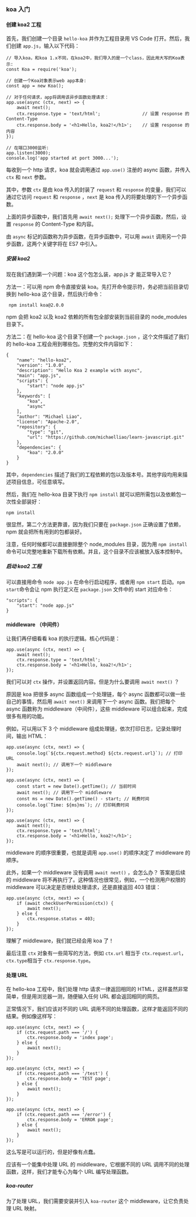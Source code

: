 ### koa 入门

#### 创建 koa2 工程

首先，我们创建一个目录 `hello-koa` 并作为工程目录用 VS Code 打开。然后，我们创建 `app.js`，输入以下代码：

```
// 导入koa，和koa 1.x不同，在koa2中，我们导入的是一个class，因此用大写的Koa表示:
const Koa = require('koa');

// 创建一个Koa对象表示web app本身:
const app = new Koa();

// 对于任何请求，app将调用该异步函数处理请求：
app.use(async (ctx, next) => {
    await next();
    ctx.response.type = 'text/html';                // 设置 response 的 Content-Type
    ctx.response.body = '<h1>Hello, koa2!</h1>';    // 设置 response 的内容
});

// 在端口3000监听:
app.listen(3000);
console.log('app started at port 3000...');
```

每收到一个 http 请求，koa 就会调用通过 `app.use()` 注册的 async 函数，并传入 `ctx` 和 `next` 参数。

其中，参数 `ctx` 是由 koa 传入的封装了 `request` 和 `response` 的变量，我们可以通过它访问 `request` 和 `response` ，`next` 是 koa 传入的将要处理的下一个异步函数。

上面的异步函数中，我们首先用 `await next();` 处理下一个异步函数，然后，设置 `response` 的 Content-Type 和内容。

由 `async` 标记的函数称为异步函数，在异步函数中，可以用 `await` 调用另一个异步函数，这两个关键字将在 ES7 中引入。

##### 安装 koa2

现在我们遇到第一个问题：koa 这个包怎么装，app.js 才 能正常导入它？

方法一：可以用 npm 命令直接安装 koa。先打开命令提示符，务必把当前目录切换到 hello-koa 这个目录，然后执行命令：

```
 npm install koa@2.0.0
```

npm 会把 koa2 以及 koa2 依赖的所有包全部安装到当前目录的 node_modules 目录下。

方法二：在 hello-koa 这个目录下创建一个 `package.json` ，这个文件描述了我们的 hello-koa 工程会用到哪些包。完整的文件内容如下：

```
{
    "name": "hello-koa2",
    "version": "1.0.0",
    "description": "Hello Koa 2 example with async",
    "main": "app.js",
    "scripts": {
        "start": "node app.js"
    },
    "keywords": [
        "koa",
        "async"
    ],
    "author": "Michael Liao",
    "license": "Apache-2.0",
    "repository": {
        "type": "git",
        "url": "https://github.com/michaelliao/learn-javascript.git"
    },
    "dependencies": {
        "koa": "2.0.0"
    }
}
```

其中，`dependencies` 描述了我们的工程依赖的包以及版本号。其他字段均用来描述项目信息，可任意填写。

然后，我们在 hello-koa 目录下执行 `npm install` 就可以把所需包以及依赖包一次性全部装好：

```
npm install
```

很显然，第二个方法更靠谱，因为我们只要在 `package.json` 正确设置了依赖，npm 就会把所有用到的包都装好。

注意，任何时候都可以直接删除整个 node_modules 目录，因为用 `npm install` 命令可以完整地重新下载所有依赖。并且，这个目录不应该被放入版本控制中。

##### 启动 koa2 工程

可以直接用命令 `node app.js` 在命令行启动程序，或者用 `npm start` 启动。`npm start`命令会让 npm 执行定义在 `package.json` 文件中的 start 对应命令：

```
"scripts": {
    "start": "node app.js"
}
```

#### middleware （中间件）

让我们再仔细看看 koa 的执行逻辑。核心代码是：

```
app.use(async (ctx, next) => {
    await next();
    ctx.response.type = 'text/html';
    ctx.response.body = '<h1>Hello, koa2!</h1>';
});
```

我们可以对 `ctx` 操作，并设置返回内容。但是为什么要调用 `await next()` ？

原因是 koa 把很多 async 函数组成一个处理链，每个 async 函数都可以做一些自己的事情，然后用 `await next()` 来调用下一个 async 函数。我们把每个 async 函数称为 middleware（中间件），这些 middleware 可以组合起来，完成很多有用的功能。

例如，可以用以下 3 个 middleware 组成处理链，依次打印日志，记录处理时间，输出 HTML：

```
app.use(async (ctx, next) => {
    console.log(`${ctx.request.method} ${ctx.request.url}`); // 打印 URL
    await next(); // 调用下一个 middleware
});

app.use(async (ctx, next) => {
    const start = new Date().getTime(); // 当前时间
    await next(); // 调用下一个 middleware
    const ms = new Date().getTime() - start; // 耗费时间
    console.log(`Time: ${ms}ms`); // 打印耗费时间
});

app.use(async (ctx, next) => {
    await next();
    ctx.response.type = 'text/html';
    ctx.response.body = '<h1>Hello, koa2!</h1>';
});
```

middleware 的顺序很重要，也就是调用 `app.use()` 的顺序决定了 middleware 的顺序。

此外，如果一个 middleware 没有调用 `await next()` ，会怎么办？ 答案是后续的 middleware 将不再执行了。这种情况也很常见，例如，一个检测用户权限的 middleware 可以决定是否继续处理请求，还是直接返回 403 错误：

```
app.use(async (ctx, next) => {
    if (await checkUserPermission(ctx)) {
        await next();
    } else {
        ctx.response.status = 403;
    }
});
```

理解了 middleware，我们就已经会用 koa 了！

最后注意 `ctx` 对象有一些简写的方法，例如 `ctx.url` 相当于 `ctx.request.url`，`ctx.type`相当于 `ctx.response.type`。

#### 处理 URL

在 hello-koa 工程中，我们处理 http 请求一律返回相同的 HTML，这样虽然非常简单，但是用浏览器一测，随便输入任何 URL 都会返回相同的网页。

正常情况下，我们应该对不同的 URL 调用不同的处理函数，这样才能返回不同的结果。例如像这样写：

```
app.use(async (ctx, next) => {
    if (ctx.request.path === '/') {
        ctx.response.body = 'index page';
    } else {
        await next();
    }
});

app.use(async (ctx, next) => {
    if (ctx.request.path === '/test') {
        ctx.response.body = 'TEST page';
    } else {
        await next();
    }
});

app.use(async (ctx, next) => {
    if (ctx.request.path === '/error') {
        ctx.response.body = 'ERROR page';
    } else {
        await next();
    }
});
```

这么写是可以运行的，但是好像有点蠢。

应该有一个能集中处理 URL 的 middleware，它根据不同的 URL 调用不同的处理函数，这样，我们才能专心为每个 URL 编写处理函数。

##### koa-router

为了处理 URL，我们需要安装并引入 `koa-router` 这个 middleware，让它负责处理 URL 映射。
